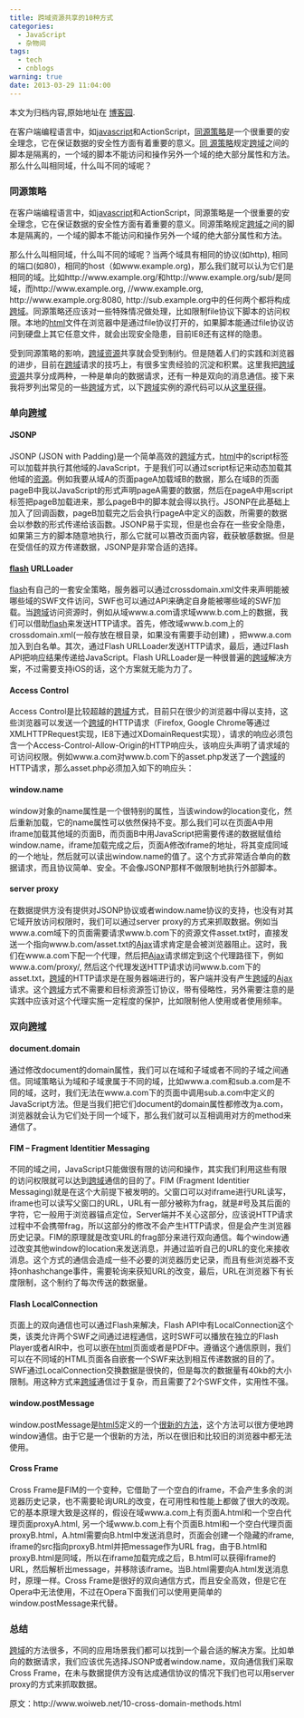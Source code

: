 ```yaml
---
title: 跨域资源共享的10种方式
categories:
  - JavaScript
  - 杂物间
tags:
  - tech
  - cnblogs
warning: true
date: 2013-03-29 11:04:00
---
```


<div class="history-article">本文为归档内容,原始地址在 <a href="http://www.cnblogs.com/hustskyking/archive/2013/03/29/ten-methods-cross-domain.html" target="_blank">博客园</a>.</div>

<p>在客户端编程语言中，如<span class="wp_keywordlink_affiliate"><a title="javascript" href="http://www.woiweb.net/category/javascript" rel="nofollow" target="_blank">javascript</a></span>和ActionScript，<a href="http://www.woiweb.net/same-origin-policy.html">同源策略</a>是一个很重要的安全理念，它在保证数据的安全性方面有着重要的意义。<a href="http://www.woiweb.net/same-origin-policy.html">同 源策略</a>规定<a href="http://www.woiweb.net/tag/%E8%B7%A8%E5%9F%9F">跨域</a>之间的脚本是隔离的，一个域的脚本不能访问和操作另外一个域的绝大部分属性和方法。那么什么叫相同域，什么叫不同的域呢？<span id="more-1400"></span></p>
<h3>同源策略</h3>
<p>在客户端编程语言中，如<span class="wp_keywordlink_affiliate"><a title="javascript" href="http://www.woiweb.net/category/javascript" rel="nofollow" target="_blank">javascript</a></span>和ActionScript，同源策略是一个很重要的安全理念，它在保证数据的安全性方面有着重要的意义。同源策略规定<a href="http://www.woiweb.net/tag/%E8%B7%A8%E5%9F%9F">跨域</a>之间的脚本是隔离的，一个域的脚本不能访问和操作另外一个域的绝大部分属性和方法。</p>
<p>那么什么叫相同域，什么叫不同的域呢？当两个域具有相同的协议(如http), 相同的端口(如80)，相同的host（如www.example.org)，那么我们就可以认为它们是相同的域。比如http://www.example.org/和http://www.example.org/sub/是同域，而http://www.example.org, //www.example.org, http://www.example.org:8080, http://sub.example.org中的任何两个都将构成<a href="http://www.woiweb.net/tag/%E8%B7%A8%E5%9F%9F">跨域</a>。同源策略还应该对一些特殊情况做处理，比如限制file协议下脚本的访问权限。本地的<span class="wp_keywordlink_affiliate"><a title="html" href="http://www.woiweb.net/category/html_css" rel="nofollow" target="_blank">html</a></span>文件在浏览器中是通过file协议打开的，如果脚本能通过file协议访问到硬盘上其它任意文件，就会出现安全隐患，目前IE8还有这样的隐患。</p>
<p>受到同源策略的影响，<a href="http://www.woiweb.net/tag/%E8%B7%A8%E5%9F%9F">跨域</a><span class="wp_keywordlink_affiliate"><a title="资源" href="http://www.woiweb.net/category/resource" rel="nofollow" target="_blank">资源</a></span>共享就会受到制约。但是随着人们的实践和浏览器的进步，目前在<a href="http://www.woiweb.net/tag/%E8%B7%A8%E5%9F%9F">跨域</a>请求的技巧上，有很多宝贵经验的沉淀和积累。这里我把<a href="http://www.woiweb.net/tag/%E8%B7%A8%E5%9F%9F">跨域</a><span class="wp_keywordlink_affiliate"><a title="资源" href="http://www.woiweb.net/category/resource" rel="nofollow" target="_blank">资源</a></span>共享分成两种，一种是单向的数据请求，还有一种是双向的消息通信。接下来我将罗列出常见的一些<a href="http://www.woiweb.net/tag/%E8%B7%A8%E5%9F%9F">跨域</a>方式，以下<a href="http://www.woiweb.net/tag/%E8%B7%A8%E5%9F%9F">跨域</a>实例的源代码可以从<a href="http://github.com/colorhook/crossdomain" target="_blank">这里获得</a>。</p>
<h3>单向<a href="http://www.woiweb.net/tag/%E8%B7%A8%E5%9F%9F">跨域</a></h3>
<h4><strong>JSONP</strong></h4>
<p>JSONP (JSON with Padding)是一个简单高效的<a href="http://www.woiweb.net/tag/%E8%B7%A8%E5%9F%9F">跨域</a>方式，<span class="wp_keywordlink_affiliate"><a title="html" href="http://www.woiweb.net/category/html_css" rel="nofollow" target="_blank">html</a></span>中的script标签可以加载并执行其他域的JavaScript，于是我们可以通过script标记来动态加载其他域的<span class="wp_keywordlink_affiliate"><a title="资源" href="http://www.woiweb.net/category/resource" rel="nofollow" target="_blank">资源</a></span>。例如我要从域A的页面pageA加载域B的数据，那么在域B的页面pageB中我以JavaScript的形式声明pageA需要的数据，然后在pageA中用script标签把pageB加载进来，那么pageB中的脚本就会得以执行。JSONP在此基础上加入了回调函数，pageB加载完之后会执行pageA中定义的函数，所需要的数据会以参数的形式传递给该函数。JSONP易于实现，但是也会存在一些安全隐患，如果第三方的脚本随意地执行，那么它就可以篡改页面内容，截获敏感数据。但是在受信任的双方传递数据，JSONP是非常合适的选择。</p>
<h4><span class="wp_keywordlink_affiliate"><a title="flash" href="http://www.woiweb.net/tag/flash" rel="nofollow" target="_blank">flash</a></span> <strong>URLLoader</strong></h4>
<p><span class="wp_keywordlink_affiliate"><a title="flash" href="http://www.woiweb.net/tag/flash" rel="nofollow" target="_blank">flash</a></span>有自己的一套安全策略，服务器可以通过crossdomain.xml文件来声明能被哪些域的SWF文件访问，SWF也可以通过API来确定自身能被哪些域的SWF加载。当<a href="http://www.woiweb.net/tag/%E8%B7%A8%E5%9F%9F">跨域</a>访问资源时，例如从域www.a.com请求域www.b.com上的数据，我们可以借助<span class="wp_keywordlink_affiliate"><a title="flash" href="http://www.woiweb.net/tag/flash" rel="nofollow" target="_blank">flash</a></span>来发送HTTP请求。首先，修改域www.b.com上的crossdomain.xml(一般存放在根目录，如果没有需要手动创建) ，把www.a.com加入到白名单。其次，通过Flash URLLoader发送HTTP请求，最后，通过Flash API把响应结果传递给JavaScript。Flash URLLoader是一种很普遍的<a href="http://www.woiweb.net/tag/%E8%B7%A8%E5%9F%9F">跨域</a>解决方案，不过需要支持iOS的话，这个方案就无能为力了。</p>
<h4><strong>Access Control</strong></h4>
<p>Access Control是比较超越的<a href="http://www.woiweb.net/tag/%E8%B7%A8%E5%9F%9F">跨域</a>方式，目前只在很少的浏览器中得以支持，这些浏览器可以发送一个<a href="http://www.woiweb.net/tag/%E8%B7%A8%E5%9F%9F">跨域</a>的HTTP请求（Firefox, Google Chrome等通过XMLHTTPRequest实现，IE8下通过XDomainRequest实现），请求的响应必须包含一个Access-Control-Allow-Origin的HTTP响应头，该响应头声明了请求域的可访问权限。例如www.a.com对www.b.com下的asset.php发送了一个<a href="http://www.woiweb.net/tag/%E8%B7%A8%E5%9F%9F">跨域</a>的HTTP请求，那么asset.php必须加入如下的响应头：</p>
<h4><strong>window.name</strong></h4>
<p>window对象的name属性是一个很特别的属性，当该window的location变化，然后重新加载，它的name属性可以依然保持不变。那么我们可以在页面A中用iframe加载其他域的页面B，而页面B中用JavaScript把需要传递的数据赋值给window.name，iframe加载完成之后，页面A修改iframe的地址，将其变成同域的一个地址，然后就可以读出window.name的值了。这个方式非常适合单向的数据请求，而且协议简单、安全。不会像JSONP那样不做限制地执行外部脚本。</p>
<h4><strong>server proxy</strong></h4>
<p>在数据提供方没有提供对JSONP协议或者window.name协议的支持，也没有对其它域开放访问权限时，我们可以通过server proxy的方式来抓取数据。例如当www.a.com域下的页面需要请求www.b.com下的资源文件asset.txt时，直接发送一个指向www.b.com/asset.txt的<span class="wp_keywordlink_affiliate"><a title="Ajax" href="http://www.woiweb.net/tag/ajax" rel="nofollow" target="_blank">Ajax</a></span>请求肯定是会被浏览器阻止。这时，我们在www.a.com下配一个代理，然后把<span class="wp_keywordlink_affiliate"><a title="Ajax" href="http://www.woiweb.net/tag/ajax" rel="nofollow" target="_blank">Ajax</a></span>请求绑定到这个代理路径下，例如www.a.com/proxy/, 然后这个代理发送HTTP请求访问www.b.com下的asset.txt，<a href="http://www.woiweb.net/tag/%E8%B7%A8%E5%9F%9F">跨域</a>的HTTP请求是在服务器端进行的，客户端并没有产生<a href="http://www.woiweb.net/tag/%E8%B7%A8%E5%9F%9F">跨域</a>的<span class="wp_keywordlink_affiliate"><a title="Ajax" href="http://www.woiweb.net/tag/ajax" rel="nofollow" target="_blank">Ajax</a></span>请求。这个<a href="http://www.woiweb.net/tag/%E8%B7%A8%E5%9F%9F">跨域</a>方式不需要和目标资源签订协议，带有侵略性，另外需要注意的是实践中应该对这个代理实施一定程度的保护，比如限制他人使用或者使用频率。</p>
<h3>双向<a href="http://www.woiweb.net/tag/%E8%B7%A8%E5%9F%9F">跨域</a></h3>
<h4><strong>document.domain</strong></h4>
<p>通过修改document的domain属性，我们可以在域和子域或者不同的子域之间通信。同域策略认为域和子域隶属于不同的域，比如www.a.com和sub.a.com是不同的域，这时，我们无法在www.a.com下的页面中调用sub.a.com中定义的JavaScript方法。但是当我们把它们document的domain属性都修改为a.com，浏览器就会认为它们处于同一个域下，那么我们就可以互相调用对方的method来通信了。</p>
<h4><strong>FIM – Fragment Identitier Messaging</strong></h4>
<p>不同的域之间，JavaScript只能做很有限的访问和操作，其实我们利用这些有限的访问权限就可以达到<a href="http://www.woiweb.net/tag/%E8%B7%A8%E5%9F%9F">跨域</a>通信的目的了。FIM (Fragment Identitier Messaging)就是在这个大前提下被发明的。父窗口可以对iframe进行URL读写，iframe也可以读写父窗口的URL，URL有一部分被称为frag，就是#号及其后面的字符，它一般用于浏览器锚点定位，Server端并不关心这部分，应该说HTTP请求过程中不会携带frag，所以这部分的修改不会产生HTTP请求，但是会产生浏览器历史记录。FIM的原理就是改变URL的frag部分来进行双向通信。每个window通过改变其他window的location来发送消息，并通过监听自己的URL的变化来接收消息。这个方式的通信会造成一些不必要的浏览器历史记录，而且有些浏览器不支持onhashchange事件，需要轮询来获知URL的改变，最后，URL在浏览器下有长度限制，这个制约了每次传送的数据量。</p>
<h4><strong>Flash LocalConnection</strong></h4>
<p>页面上的双向通信也可以通过Flash来解决，Flash API中有LocalConnection这个类，该类允许两个SWF之间通过进程通信，这时SWF可以播放在独立的Flash Player或者AIR中，也可以嵌在<span class="wp_keywordlink_affiliate"><a title="html" href="http://www.woiweb.net/category/html_css" rel="nofollow" target="_blank">html</a></span>页面或者是PDF中。遵循这个通信原则，我们可以在不同域的HTML页面各自嵌套一个SWF来达到相互传递数据的目的了。SWF通过LocalConnection交换数据是很快的，但是每次的数据量有40kb的大小限制。用这种方式来<a href="http://www.woiweb.net/tag/%E8%B7%A8%E5%9F%9F">跨域</a>通信过于复杂，而且需要了2个SWF文件，实用性不强。</p>
<h4><strong>window.postMessage</strong></h4>
<p>window.postMessage是<span class="wp_keywordlink_affiliate"><a title="html5" href="http://www.woiweb.net/tag/html5" rel="nofollow" target="_blank">html5</a></span>定义的一个<a href="http://dev.w3.org/html5/postmsg/" target="_blank">很新的方法</a>，这个方法可以很方便地跨window通信。由于它是一个很新的方法，所以在很旧和比较旧的浏览器中都无法使用。</p>
<h4><strong>Cross Frame</strong></h4>
<p>Cross Frame是FIM的一个变种，它借助了一个空白的iframe，不会产生多余的浏览器历史记录，也不需要轮询URL的改变，在可用性和性能上都做了很大的改观。它的基本原理大致是这样的，假设在域www.a.com上有页面A.html和一个空白代理页面proxyA.html, 另一个域www.b.com上有个页面B.html和一个空白代理页面proxyB.html，A.html需要向B.html中发送消息时，页面会创建一个隐藏的iframe, iframe的src指向proxyB.html并把message作为URL frag，由于B.html和proxyB.html是同域，所以在iframe加载完成之后，B.html可以获得iframe的URL，然后解析出message，并移除该iframe。当B.html需要向A.html发送消息时，原理一样。Cross Frame是很好的双向通信方式，而且安全高效，但是它在Opera中无法使用，不过在Opera下面我们可以使用更简单的window.postMessage来代替。</p>
<h3>总结</h3>
<p><a href="http://www.woiweb.net/tag/%E8%B7%A8%E5%9F%9F">跨域</a>的方法很多，不同的应用场景我们都可以找到一个最合适的解决方案。比如单向的数据请求，我们应该优先选择JSONP或者window.name，双向通信我们采取Cross Frame，在未与数据提供方没有达成通信协议的情况下我们也可以用server proxy的方式来抓取数据。&nbsp;</p>


<p>原文：http://www.woiweb.net/10-cross-domain-methods.html</p>